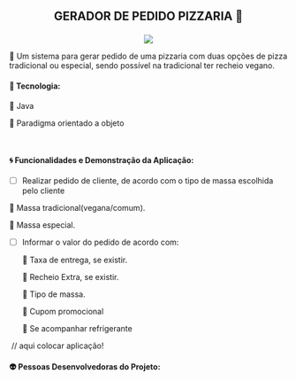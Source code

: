  

## <p align="center"> GERADOR DE PEDIDO PIZZARIA  :pizza:</p>


<p align="center">
<img src="http://img.shields.io/static/v1?label=STATUS&message=EM%20DESENVOLVIMENTO&color=GREEN&style=for-the-badge"/>
</p>

:page_with_curl:	Um sistema para gerar pedido de uma pizzaria com duas opções de pizza tradicional ou especial, sendo possível na tradicional ter recheio vegano.



#### :wrench: Tecnologia:

  :small_orange_diamond: Java

  :small_orange_diamond: Paradigma orientado a objeto

​    

#### :cyclone: Funcionalidades e Demonstração da Aplicação:    

   - [ ] Realizar pedido de cliente, de acordo com  o tipo de massa escolhida pelo cliente

   :small_orange_diamond: Massa tradicional(vegana/comum).
   
   :small_orange_diamond: Massa especial.

 - [ ] Informar o valor do pedido de acordo com:

   :small_orange_diamond: Taxa de entrega, se existir.
   
   :small_orange_diamond: Recheio Extra, se existir.
   
   :small_orange_diamond: Tipo de massa.
   
   :small_orange_diamond: Cupom promocional 
   
   :small_orange_diamond: Se acompanhar refrigerante





​		// aqui colocar aplicação!



#### :alien: Pessoas Desenvolvedoras do Projeto:    














​	 

​    

​    

​    













